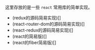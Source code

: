 这里存放的是一些 `react` 常用库的简单实现。
+ (redux的源码简易实现)[]
+ (react-router-dom的源码简易实现)[]
+ (react-redux的源码简易实现)[]
+ (react的简易版)[]
+ (react的fiber简易版)[]
